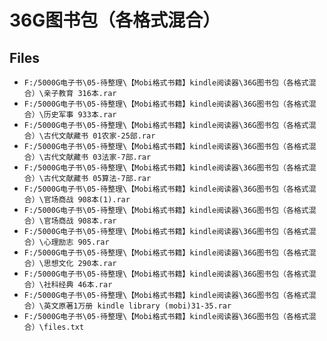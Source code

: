 # 36G图书包（各格式混合）

## Files

- `F:/5000G电子书\05-待整理\【Mobi格式书籍】kindle阅读器\36G图书包（各格式混合）\亲子教育 316本.rar`
- `F:/5000G电子书\05-待整理\【Mobi格式书籍】kindle阅读器\36G图书包（各格式混合）\历史军事 933本.rar`
- `F:/5000G电子书\05-待整理\【Mobi格式书籍】kindle阅读器\36G图书包（各格式混合）\古代文献藏书 01农家-25部.rar`
- `F:/5000G电子书\05-待整理\【Mobi格式书籍】kindle阅读器\36G图书包（各格式混合）\古代文献藏书 03法家-7部.rar`
- `F:/5000G电子书\05-待整理\【Mobi格式书籍】kindle阅读器\36G图书包（各格式混合）\古代文献藏书 05算法-7部.rar`
- `F:/5000G电子书\05-待整理\【Mobi格式书籍】kindle阅读器\36G图书包（各格式混合）\官场商战 908本(1).rar`
- `F:/5000G电子书\05-待整理\【Mobi格式书籍】kindle阅读器\36G图书包（各格式混合）\官场商战 908本.rar`
- `F:/5000G电子书\05-待整理\【Mobi格式书籍】kindle阅读器\36G图书包（各格式混合）\心理励志 905.rar`
- `F:/5000G电子书\05-待整理\【Mobi格式书籍】kindle阅读器\36G图书包（各格式混合）\思想文化 290本.rar`
- `F:/5000G电子书\05-待整理\【Mobi格式书籍】kindle阅读器\36G图书包（各格式混合）\社科经典 46本.rar`
- `F:/5000G电子书\05-待整理\【Mobi格式书籍】kindle阅读器\36G图书包（各格式混合）\英文原著1万册 kindle library (mobi)31-35.rar`
- `F:/5000G电子书\05-待整理\【Mobi格式书籍】kindle阅读器\36G图书包（各格式混合）\files.txt`
